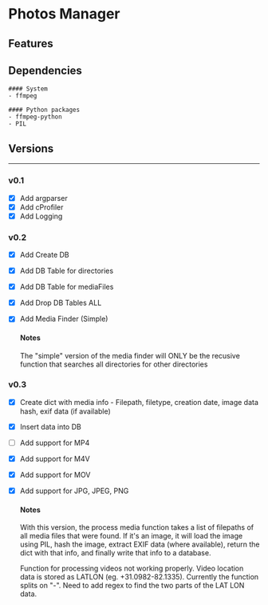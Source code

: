 # Photos Manager


## Features

## Dependencies

    #### System
    - ffmpeg

    #### Python packages
    - ffmpeg-python
    - PIL


## Versions
---

### v0.1
- [x] Add argparser
- [x] Add cProfiler
- [x] Add Logging

### v0.2
- [x] Add Create DB
- [x] Add DB Table for directories
- [x] Add DB Table for mediaFiles
- [x] Add Drop DB Tables ALL
- [x] Add Media Finder (Simple)

    #### Notes
    The "simple" version of the media finder will ONLY be the recusive function that searches all directories for other directories

### v0.3
- [x] Create dict with media info
        - Filepath, filetype, creation date, image data hash, exif data (if available)
- [x] Insert data into DB
- [ ] Add support for MP4
- [x] Add support for M4V
- [x] Add support for MOV
- [x] Add support for JPG, JPEG, PNG

    #### Notes
    With this version, the process media function takes a list of filepaths of all media files that were found. If it's an image, it will load the image using PIL, hash the image, extract EXIF data (where available), return the dict with that info, and finally write that info to a database.

    Function for processing videos not working properly. Video location data is stored as LATLON (eg. +31.0982-82.1335). Currently the function splits on "-". Need to add regex to find the two parts of the LAT LON data.


    